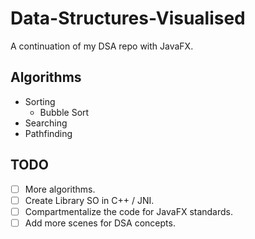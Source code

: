 # Data-Structures-Visualised

A continuation of my DSA repo with JavaFX.

## Algorithms
- Sorting
    - Bubble Sort
- Searching
- Pathfinding

## TODO

- [ ] More algorithms.
- [ ] Create Library SO in C++ / JNI.
- [ ] Compartmentalize the code for JavaFX standards.
- [ ] Add more scenes for DSA concepts.